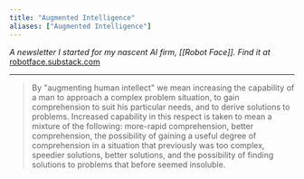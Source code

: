 ```yaml
---
title: "Augmented Intelligence"
aliases: ["Augmented Intelligence"]
---
```


*A newsletter I started for my nascent AI firm, [[Robot Face]]. Find it at* [robotface.substack.com](https://robotface.substack.com) 

---
> By "augmenting human intellect" we mean increasing the capability of a man to approach a complex problem situation, to gain comprehension to suit his particular needs, and to derive solutions to problems. Increased capability in this respect is taken to mean a mixture of the following: more-rapid comprehension, better comprehension, the possibility of gaining a useful degree of comprehension in a situation that previously was too complex, speedier solutions, better solutions, and the possibility of finding solutions to problems that before seemed insoluble. 

